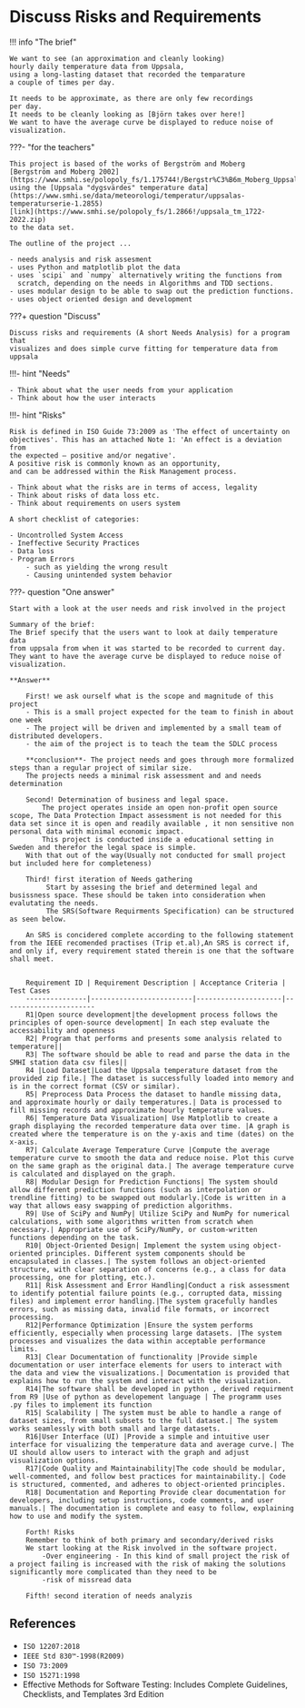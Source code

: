 # Discuss Risks and Requirements

!!! info "The brief"

    We want to see (an approximation and cleanly looking)
    hourly daily temperature data from Uppsala,
    using a long-lasting dataset that recorded the temparature
    a couple of times per day.

    It needs to be approximate, as there are only few recordings
    per day.
    It needs to be cleanly looking as [Björn takes over here!]
    We want to have the average curve be displayed to reduce noise of visualization.

???- "for the teachers"

    This project is based of the works of Bergström and Moberg
    [Bergström and Moberg 2002](https://www.smhi.se/polopoly_fs/1.175744!/Bergstr%C3%B6m_Moberg_Uppsala.pdf),
    using the [Uppsala "dygsvärdes" temperature data](https://www.smhi.se/data/meteorologi/temperatur/uppsalas-temperaturserie-1.2855)
    [link](https://www.smhi.se/polopoly_fs/1.2866!/uppsala_tm_1722-2022.zip)
    to the data set.

    The outline of the project ...

    - needs analysis and risk assesment
    - uses Python and matplotlib plot the data
    - uses `scipi` and `numpy` alternatively writing the functions from
      scratch, depending on the needs in Algorithms and TDD sections.
    - uses modular design to be able to swap out the prediction functions.
    - uses object oriented design and development


???+ question "Discuss"

    Discuss risks and requirements (A short Needs Analysis) for a program that
    visualizes and does simple curve fitting for temperature data from uppsala

!!!- hint "Needs"

    - Think about what the user needs from your application
    - Think about how the user interacts


!!!- hint "Risks"

    Risk is defined in ISO Guide 73:2009 as 'The effect of uncertainty on
    objectives'. This has an attached Note 1: 'An effect is a deviation from
    the expected — positive and/or negative'.
    A positive risk is commonly known as an opportunity,
    and can be addressed within the Risk Management process.

    - Think about what the risks are in terms of access, legality
    - Think about risks of data loss etc.
    - Think about requirements on users system

    A short checklist of categories:

    - Uncontrolled System Access
    - Ineffective Security Practices
    - Data loss
    - Program Errors
        - such as yielding the wrong result
        - Causing unintended system behavior


???- question "One answer"

    Start with a look at the user needs and risk involved in the project

    Summary of the brief:
    The Brief specify that the users want to look at daily temperature data
    from uppsala from when it was started to be recorded to current day.
    They want to have the average curve be displayed to reduce noise of visualization.

    **Answer**

        First! we ask ourself what is the scope and magnitude of this project
        - This is a small project expected for the team to finish in about one week
        - The project will be driven and implemented by a small team of distributed developers.
        - the aim of the project is to teach the team the SDLC process

        **conclusion**- The project needs and goes through more formalized steps than a regular project of similar size.
        The projects needs a minimal risk assessment and and needs determination

        Second! Determination of business and legal space.
            The project operates inside an open non-profit open source scope, The Data Protection Impact assessment is not needed for this data set since it is open and readily available , it non sensitive non personal data with minimal economic impact.
            This project is conducted inside a educational setting in Sweden and therefor the legal space is simple.
        With that out of the way(Usually not conducted for small project but included here for completeness)

        Third! first iteration of Needs gathering
             Start by assesing the brief and determined legal and busissness space. These should be taken into consideration when evalutating the needs. 
             The SRS(Software Requirments Specification) can be structured as seen below.
       
        An SRS is concidered complete according to the following statement from the IEEE recomended practises (Trip et.al),An SRS is correct if, and only if, every requirement stated therein is one that the software shall meet.


        Requirement ID | Requirement Description | Acceptance Criteria | Test Cases
        ---------------|-------------------------|---------------------|-----------------------
        R1|Open source development|the development process follows the principles of open-source development| In each step evaluate the accessability and openness
        R2| Program that performs and presents some analysis related to temperature||
        R3| The software should be able to read and parse the data in the SMHI station data csv files||
        R4 |Load Dataset|Load the Uppsala temperature dataset from the provided zip file.| The dataset is successfully loaded into memory and is in the correct format (CSV or similar).
        R5| Preprocess Data Process the dataset to handle missing data, and approximate hourly or daily temperatures.| Data is processed to fill missing records and approximate hourly temperature values.
        R6| Temperature Data Visualization| Use Matplotlib to create a graph displaying the recorded temperature data over time. |A graph is created where the temperature is on the y-axis and time (dates) on the x-axis.
        R7| Calculate Average Temperature Curve |Compute the average temperature curve to smooth the data and reduce noise. Plot this curve on the same graph as the original data.| The average temperature curve is calculated and displayed on the graph.
        R8| Modular Design for Prediction Functions| The system should allow different prediction functions (such as interpolation or trendline fitting) to be swapped out modularly.|Code is written in a way that allows easy swapping of prediction algorithms.
        R9| Use of SciPy and NumPy| Utilize SciPy and NumPy for numerical calculations, with some algorithms written from scratch when necessary.| Appropriate use of SciPy/NumPy, or custom-written functions depending on the task.
        R10| Object-Oriented Design| Implement the system using object-oriented principles. Different system components should be encapsulated in classes.| The system follows an object-oriented structure, with clear separation of concerns (e.g., a class for data processing, one for plotting, etc.).
        R11| Risk Assessment and Error Handling|Conduct a risk assessment to identify potential failure points (e.g., corrupted data, missing files) and implement error handling.|The system gracefully handles errors, such as missing data, invalid file formats, or incorrect processing.
        R12|Performance Optimization |Ensure the system performs efficiently, especially when processing large datasets. |The system processes and visualizes the data within acceptable performance limits.
        R13| Clear Documentation of functionality |Provide simple documentation or user interface elements for users to interact with the data and view the visualizations.| Documentation is provided that explains how to run the system and interact with the visualization.
        R14|The software shall be developed in python , derived requirment from R9 |Use of python as developement language | The programm uses .py files to implement its function
        R15| Scalability | The system must be able to handle a range of dataset sizes, from small subsets to the full dataset.| The system works seamlessly with both small and large datasets.
        R16|User Interface (UI) |Provide a simple and intuitive user interface for visualizing the temperature data and average curve.| The UI should allow users to interact with the graph and adjust visualization options.
        R17|Code Quality and Maintainability|The code should be modular, well-commented, and follow best practices for maintainability.| Code is structured, commented, and adheres to object-oriented principles.
        R18| Documentation and Reporting Provide clear documentation for developers, including setup instructions, code comments, and user manuals.| The documentation is complete and easy to follow, explaining how to use and modify the system.

        Forth! Risks
        Remember to think of both primary and secondary/derived risks
        We start looking at the Risk involved in the software project.
            -Over engineering - In this kind of small project the risk of a project failing is increased with the risk of making the solutions significantly more complicated than they need to be
            -risk of missread data

        Fifth! second iteration of needs analyzis


## References

- `ISO 12207:2018`
- `IEEE Std 830™-1998(R2009)`
- `ISO 73:2009`
- `ISO 15271:1998`
- Effective Methods for Software Testing: Includes Complete Guidelines,
  Checklists, and Templates 3rd Edition
